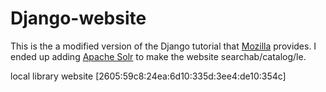 # Django-website

This is the a modified version of the Django tutorial that [Mozilla](https://developer.mozilla.org/en-US/docs/Learn/Server-side/Django/Tutorial_local_library_website) provides. I ended up adding [Apache Solr](https://solr.apache.org/) to make the website searchab/catalog/le. 

local library website [2605:59c8:24ea:6d10:335d:3ee4:de10:354c]
